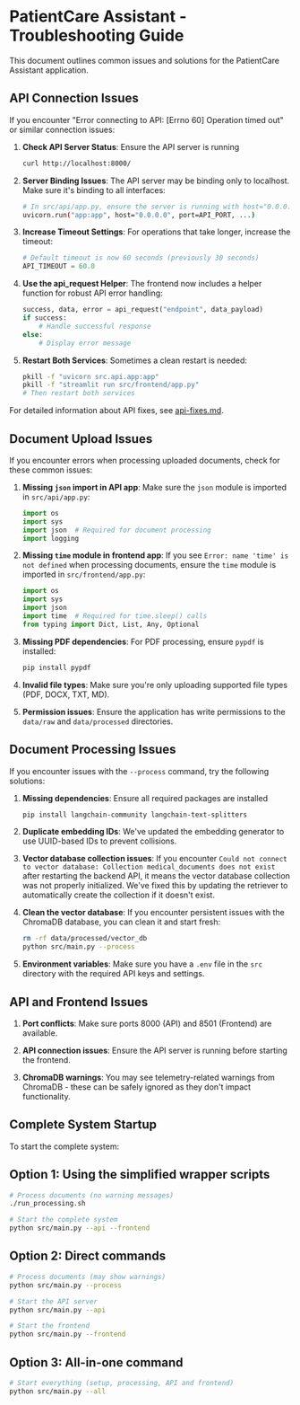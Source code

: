 # PatientCare Assistant - Troubleshooting Guide

This document outlines common issues and solutions for the PatientCare Assistant application.

## API Connection Issues

If you encounter "Error connecting to API: [Errno 60] Operation timed out" or similar connection issues:

1. **Check API Server Status**: Ensure the API server is running
   ```bash
   curl http://localhost:8000/
   ```

2. **Server Binding Issues**: The API server may be binding only to localhost. Make sure it's binding to all interfaces:
   ```bash
   # In src/api/app.py, ensure the server is running with host="0.0.0.0"
   uvicorn.run("app:app", host="0.0.0.0", port=API_PORT, ...)
   ```

3. **Increase Timeout Settings**: For operations that take longer, increase the timeout:
   ```python
   # Default timeout is now 60 seconds (previously 30 seconds)
   API_TIMEOUT = 60.0
   ```
   
4. **Use the api_request Helper**: The frontend now includes a helper function for robust API error handling:
   ```python
   success, data, error = api_request("endpoint", data_payload)
   if success:
       # Handle successful response
   else:
       # Display error message
   ```

5. **Restart Both Services**: Sometimes a clean restart is needed:
   ```bash
   pkill -f "uvicorn src.api.app:app"
   pkill -f "streamlit run src/frontend/app.py"
   # Then restart both services
   ```

For detailed information about API fixes, see [api-fixes.md](api-fixes.md).

## Document Upload Issues

If you encounter errors when processing uploaded documents, check for these common issues:

1. **Missing `json` import in API app**: Make sure the `json` module is imported in `src/api/app.py`:
   ```python
   import os
   import sys
   import json  # Required for document processing
   import logging
   ```

2. **Missing `time` module in frontend app**: If you see `Error: name 'time' is not defined` when processing documents, ensure the `time` module is imported in `src/frontend/app.py`:
   ```python
   import os
   import sys
   import json
   import time  # Required for time.sleep() calls
   from typing import Dict, List, Any, Optional
   ```

3. **Missing PDF dependencies**: For PDF processing, ensure `pypdf` is installed:
   ```bash
   pip install pypdf
   ```

4. **Invalid file types**: Make sure you're only uploading supported file types (PDF, DOCX, TXT, MD).

5. **Permission issues**: Ensure the application has write permissions to the `data/raw` and `data/processed` directories.

## Document Processing Issues

If you encounter issues with the `--process` command, try the following solutions:

1. **Missing dependencies**: Ensure all required packages are installed
   ```bash
   pip install langchain-community langchain-text-splitters
   ```

2. **Duplicate embedding IDs**: We've updated the embedding generator to use UUID-based IDs to prevent collisions.

3. **Vector database collection issues**: If you encounter `Could not connect to vector database: Collection medical_documents does not exist` after restarting the backend API, it means the vector database collection was not properly initialized. We've fixed this by updating the retriever to automatically create the collection if it doesn't exist.

4. **Clean the vector database**: If you encounter persistent issues with the ChromaDB database, you can clean it and start fresh:
   ```bash
   rm -rf data/processed/vector_db
   python src/main.py --process
   ```

5. **Environment variables**: Make sure you have a `.env` file in the `src` directory with the required API keys and settings.

## API and Frontend Issues

1. **Port conflicts**: Make sure ports 8000 (API) and 8501 (Frontend) are available.

2. **API connection issues**: Ensure the API server is running before starting the frontend.

3. **ChromaDB warnings**: You may see telemetry-related warnings from ChromaDB - these can be safely ignored as they don't impact functionality.

## Complete System Startup

To start the complete system:

## Option 1: Using the simplified wrapper scripts

```bash
# Process documents (no warning messages)
./run_processing.sh

# Start the complete system
python src/main.py --api --frontend
```

## Option 2: Direct commands

```bash
# Process documents (may show warnings)
python src/main.py --process

# Start the API server
python src/main.py --api

# Start the frontend
python src/main.py --frontend
```

## Option 3: All-in-one command

```bash
# Start everything (setup, processing, API and frontend)
python src/main.py --all
```
